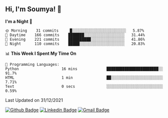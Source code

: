 ## Hi, I'm Soumya! 👋

<!--START_SECTION:waka-->
**I'm a Night 🦉** 

```text
🌞 Morning    31 commits     █░░░░░░░░░░░░░░░░░░░░░░░░   5.87% 
🌆 Daytime    166 commits    ███████░░░░░░░░░░░░░░░░░░   31.44% 
🌃 Evening    221 commits    ██████████░░░░░░░░░░░░░░░   41.86% 
🌙 Night      110 commits    █████░░░░░░░░░░░░░░░░░░░░   20.83%

```


📊 **This Week I Spent My Time On** 

```text
💬 Programming Languages: 
Python                   16 mins             ███████████████████████░░   91.7% 
HTML                     1 min               ██░░░░░░░░░░░░░░░░░░░░░░░   7.71% 
Text                     0 secs              ░░░░░░░░░░░░░░░░░░░░░░░░░   0.59%

```


 Last Updated on 31/12/2021
<!--END_SECTION:waka-->

[![Github Badge](https://img.shields.io/badge/-rubyruins-grey?style=for-the-badge&logo=github&logoColor=white&link=https://github.com/rubyruins/)](https://www.github.com/rubyruins/) 
[![Linkedin Badge](https://img.shields.io/badge/-Soumya%20Parekh-0072b1?style=for-the-badge&logo=Linkedin&logoColor=white&link=https://www.linkedin.com/in/Soumya-Parekh/)](https://www.linkedin.com/in/Soumya-Parekh/) 
[![Gmail Badge](https://img.shields.io/badge/-soumya.parekh@somaiya.edu-c14438?style=for-the-badge&logo=Gmail&logoColor=white&link=mailto:soumya.parekh@somaiya.edu)](mailto:soumya.parekh@somaiya.edu) 
